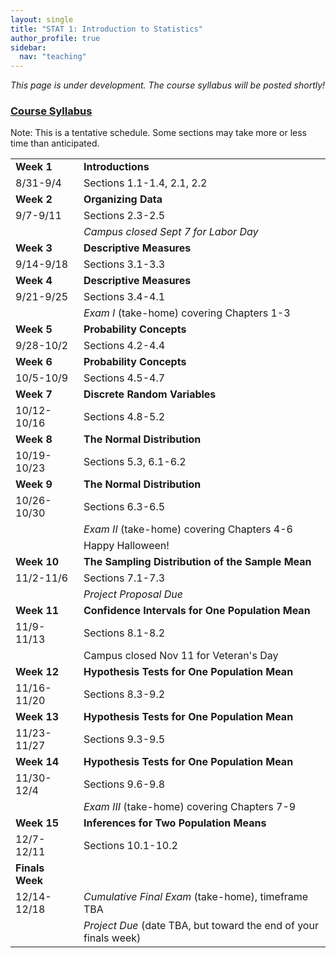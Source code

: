 ```yaml
---
layout: single
title: "STAT 1: Introduction to Statistics"
author_profile: true
sidebar:
  nav: "teaching"
---
```

*This page is under development. The course syllabus will be posted shortly!*

### <a href="https://lgpcappiello.github.io/teaching/stat100a/syllabus.pdf" target="blank">Course Syllabus</a>

Note: This is a tentative schedule. Some sections may take more or less time than anticipated. 

<table>
  <tbody>
    <tr><td><strong>Week 1</strong></td><td><strong>Introductions</strong></td></tr>
      <tr><td>8/31-9/4</td><td>Sections 1.1-1.4, 2.1, 2.2</td></tr>
    <tr><td><strong>Week 2</strong></td><td><strong>Organizing Data</strong></td></tr>
      <tr><td>9/7-9/11</td><td>Sections 2.3-2.5</td></tr>
      <tr><td></td><td><em>Campus closed Sept 7 for Labor Day</em></td></tr>
    <tr><td><strong>Week 3</strong></td><td><strong>Descriptive Measures</strong></td></tr>
      <tr><td>9/14-9/18</td><td>Sections 3.1-3.3</td></tr>
    <tr><td><strong>Week 4</strong></td><td><strong>Descriptive Measures</strong></td></tr>
      <tr><td>9/21-9/25</td><td>Sections 3.4-4.1</td></tr>
      <tr><td></td><td><em>Exam I</em> (take-home) covering Chapters 1-3</td></tr>
    <tr><td><strong>Week 5</strong></td><td><strong>Probability Concepts</strong></td></tr>
      <tr><td>9/28-10/2</td><td>Sections 4.2-4.4</td></tr>
    <tr><td><strong>Week 6</strong></td><td><strong>Probability Concepts</strong></td></tr>
      <tr><td>10/5-10/9</td><td>Sections 4.5-4.7</td></tr>
    <tr><td><strong>Week 7</strong></td><td><strong>Discrete Random Variables</strong></td></tr>
      <tr><td>10/12-10/16</td><td>Sections 4.8-5.2</td></tr>
    <tr><td><strong>Week 8</strong></td><td><strong>The Normal Distribution</strong></td></tr>
      <tr><td>10/19-10/23</td><td>Sections 5.3, 6.1-6.2</td></tr>  
    <tr><td><strong>Week 9</strong></td><td><strong>The Normal Distribution</strong></td></tr>
      <tr><td>10/26-10/30</td><td>Sections 6.3-6.5</td></tr> 
      <tr><td></td><td><em>Exam II</em> (take-home) covering Chapters 4-6</td></tr> 
      <tr><td></td><td>Happy Halloween!</td></tr> 
    <tr><td><strong>Week 10</strong></td><td><strong>The Sampling Distribution of the Sample Mean</strong></td></tr>
      <tr><td>11/2-11/6</td><td>Sections 7.1-7.3</td></tr>
      <tr><td></td><td><em>Project Proposal Due</em></td></tr>
    <tr><td><strong>Week 11</strong></td><td><strong>Confidence Intervals for One Population Mean</strong></td></tr>
      <tr><td>11/9-11/13</td><td>Sections 8.1-8.2</td></tr>  
      <tr><td></td><td>Campus closed Nov 11 for Veteran's Day</td></tr> 
    <tr><td><strong>Week 12</strong></td><td><strong>Hypothesis Tests for One Population Mean</strong></td></tr>
      <tr><td>11/16-11/20</td><td>Sections 8.3-9.2</td></tr>
    <tr><td><strong>Week 13</strong></td><td><strong>Hypothesis Tests for One Population Mean</strong></td></tr>
      <tr><td>11/23-11/27</td><td>Sections 9.3-9.5</td></tr>
    <tr><td><strong>Week 14</strong></td><td><strong>Hypothesis Tests for One Population Mean</strong></td></tr>
      <tr><td>11/30-12/4</td><td>Sections 9.6-9.8</td></tr>
      <tr><td></td><td><em>Exam III</em> (take-home) covering Chapters 7-9</td></tr> 
    <tr><td><strong>Week 15</strong></td><td><strong>Inferences for Two Population Means</strong></td></tr>
      <tr><td>12/7-12/11</td><td>Sections 10.1-10.2</td></tr>
    <tr><td><strong>Finals Week</strong></td><td><strong></strong></td></tr>
      <tr><td>12/14-12/18</td><td><em>Cumulative Final Exam</em> (take-home), timeframe TBA</td></tr>
      <tr><td></td><td><em>Project Due</em> (date TBA, but toward the end of your finals week)</td></tr>
</tbody>
</table>
